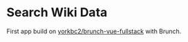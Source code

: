 # Search Wiki Data

First app build on [yorkbc2/brunch-vue-fullstack](https://github.com/yorkbc2/brunch-vue-fullstack) with Brunch. 

